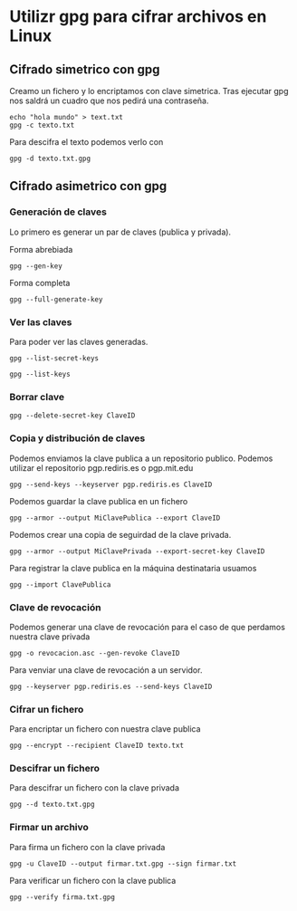 # Utilizr gpg para cifrar archivos en Linux

<!-- Revisar
https://www.genbeta.com/desarrollo/manual-de-gpg-cifra-y-envia-datos-de-forma-segura -->

## Cifrado simetrico con gpg

Creamo un fichero y lo encriptamos con clave simetrica.
Tras ejecutar gpg nos saldrá un cuadro que nos pedirá una contraseña.

``` shell
echo "hola mundo" > text.txt
gpg -c texto.txt
```

Para descifra el texto podemos verlo con

``` shell
gpg -d texto.txt.gpg
```

## Cifrado asimetrico con gpg

### Generación de claves

Lo primero es generar un par de claves (publica y privada).

Forma abrebiada

``` shell
gpg --gen-key
```

Forma completa

``` shell
gpg --full-generate-key
```

### Ver las claves

Para poder ver las claves generadas.

``` shell
gpg --list-secret-keys
```

``` shell
gpg --list-keys
```

### Borrar clave

``` shell
gpg --delete-secret-key ClaveID
```

### Copia y distribución de claves

Podemos enviamos la clave publica a un repositorio publico. Podemos utilizar el repositorio pgp.rediris.es o pgp.mit.edu

``` shell
gpg --send-keys --keyserver pgp.rediris.es ClaveID
```

Podemos guardar la clave publica en un fichero

``` shell
gpg --armor --output MiClavePublica --export ClaveID
```

Podemos crear una copia de seguirdad de la clave privada.

``` shell
gpg --armor --output MiClavePrivada --export-secret-key ClaveID
```

Para registrar la clave publica en la máquina destinataria usuamos

``` shell
gpg --import ClavePublica
```

### Clave de revocación

Podemos generar una clave de revocación para el caso de que perdamos nuestra clave privada

``` shell
gpg -o revocacion.asc --gen-revoke ClaveID
```

Para venviar una clave de revocación a un servidor.

``` shell
gpg --keyserver pgp.rediris.es --send-keys ClaveID
```

### Cifrar un fichero

Para encriptar un fichero con nuestra clave publica

``` shell
gpg --encrypt --recipient ClaveID texto.txt
```

### Descifrar un fichero

Para descifrar un fichero con la clave privada

``` shell
gpg --d texto.txt.gpg
```

### Firmar un archivo

Para firma un fichero con la clave privada

``` shell
gpg -u ClaveID --output firmar.txt.gpg --sign firmar.txt 
```

Para verificar un fichero con la clave publica

``` shell
gpg --verify firma.txt.gpg
```

